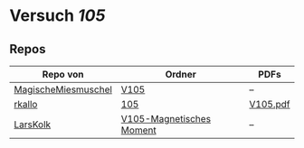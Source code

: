 # Versuch *105*

## Repos

|                     Repo von                     |                                                     Ordner                                                      |                                                        PDFs                                                        |
|--------------------------------------------------|-----------------------------------------------------------------------------------------------------------------|--------------------------------------------------------------------------------------------------------------------|
|[MagischeMiesmuschel](../repo/MagischeMiesmuschel)|[V105](https://github.com/MagischeMiesmuschel/AnfaengerPraktikum/tree/master/V105)                               |–                                                                                                                   |
|[rkallo](../repo/rkallo)                          |[105](https://github.com/rkallo/APWS1718/tree/master/105)                                                        |[V105.pdf](https://docs.google.com/viewer?url=https://raw.githubusercontent.com/rkallo/APWS1718/master/105/V105.pdf)|
|[LarsKolk](../repo/LarsKolk)                      |[V105-Magnetisches Moment](https://github.com/LarsKolk/Anfaengerpraktikum/tree/master/V105-Magnetisches%20Moment)|–                                                                                                                   |
